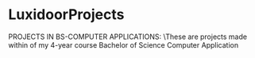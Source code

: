 # LuxidoorProjects
PROJECTS IN BS-COMPUTER APPLICATIONS:
\\These are projects made within of my 4-year course Bachelor of Science Computer Application
